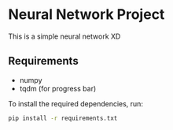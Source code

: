 # Neural Network Project

This is a simple neural network XD

## Requirements

- numpy
- tqdm (for progress bar)

To install the required dependencies, run:

```bash
pip install -r requirements.txt
